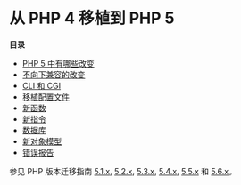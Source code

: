 从 PHP 4 移植到 PHP 5
=====================

**目录**

-   [PHP 5 中有哪些改变](/migration5/changes.html)
-   [不向下兼容的改变](/migration5/incompatible.html)
-   [CLI 和 CGI](/migration5/cli-cgi.html)
-   [移植配置文件](/migration5/configuration.html)
-   [新函数](/migration5/functions.html)
-   [新指令](/migration5/newconf.html)
-   [数据库](/migration5/databases.html)
-   [新对象模型](/migration5/oop.html)
-   [错误报告](/migrating5/errorrep.html)

参见 PHP 版本迁移指南
<a href="/migration51.html" class="link">5.1.x</a>,
<a href="/migration52.html" class="link">5.2.x</a>,
<a href="/migration53.html" class="link">5.3.x</a>,
<a href="/migration54.html" class="link">5.4.x</a>,
<a href="/migration55.html" class="link">5.5.x</a> 和
<a href="/migration56.html" class="link">5.6.x</a>。

